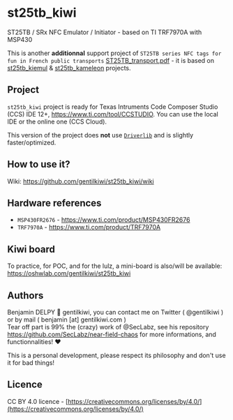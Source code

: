 # st25tb_kiwi

ST25TB / SRx NFC Emulator / Initiator - based on TI TRF7970A with MSP430

This is another **additionnal** support project of `ST25TB series NFC tags for fun in French public transports` [ST25TB_transport.pdf](https://raw.githubusercontent.com/gentilkiwi/st25tb_kiemul/main/ST25TB_transport.pdf) - it is based on [st25tb_kiemul](https://github.com/gentilkiwi/st25tb_kiemul) & [st25tb_kameleon](https://github.com/gentilkiwi/st25tb_kameleon) projects.


## Project

`st25tb_kiwi` project is ready for Texas Intruments Code Composer Studio (CCS) IDE 12+, https://www.ti.com/tool/CCSTUDIO. You can use the local IDE or the online one (CCS Cloud).

This version of the project does **not** use [`Driverlib`](https://www.ti.com/tool/MSPDRIVERLIB) and is slightly faster/optimized.


## How to use it?

Wiki: https://github.com/gentilkiwi/st25tb_kiwi/wiki


## Hardware references

- `MSP430FR2676` - https://www.ti.com/product/MSP430FR2676
- `TRF7970A` - https://www.ti.com/product/TRF7970A


## Kiwi board

To practice, for POC, and for the lulz, a mini-board is also/will be available: https://oshwlab.com/gentilkiwi/st25tb_kiwi


## Authors

Benjamin DELPY 🥝 gentilkiwi, you can contact me on Twitter ( @gentilkiwi ) or by mail ( benjamin [at] gentilkiwi.com )  
Tear off part is 99% the (crazy) work of @SecLabz, see his repository https://github.com/SecLabz/near-field-chaos for more informations, and functionnalities! ❤️

This is a personal development, please respect its philosophy and don't use it for bad things!

## Licence

CC BY 4.0 licence - [https://creativecommons.org/licenses/by/4.0/](https://creativecommons.org/licenses/by/4.0/)
